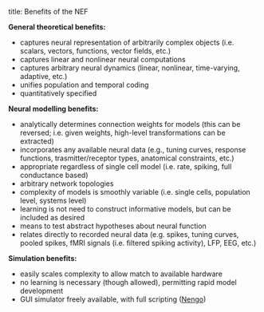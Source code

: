title: Benefits of the NEF

**General theoretical benefits:**

  * captures neural representation of arbitrarily complex objects (i.e. scalars, vectors, functions, vector fields, etc.)
  * captures linear and nonlinear neural computations
  * captures arbitrary neural dynamics (linear, nonlinear, time-varying, adaptive, etc.)
  * unifies population and temporal coding
  * quantitatively specified

**Neural modelling benefits:**

  * analytically determines connection weights for models (this can be reversed; i.e. given weights, high-level transformations can be extracted)
  * incorporates any available neural data (e.g., tuning curves, response functions, trasmitter/receptor types, anatomical constraints, etc.)
  * appropriate regardless of single cell model (i.e. rate, spiking, full conductance based)
  * arbitrary network topologies
  * complexity of models is smoothly variable (i.e. single cells, population level, systems level)
  * learning is not need to construct informative models, but can be included as desired
  * means to test abstract hypotheses about neural function
  * relates directly to recorded neural data (e.g. spikes, tuning curves, pooled spikes, fMRI signals (i.e. filtered spiking activity), LFP, EEG, etc.)

**Simulation benefits:**

  * easily scales complexity to allow match to available hardware
  * no learning is necessary (though allowed), permitting rapid model development
  * GUI simulator freely available, with full scripting ([Nengo](http://www.nengo.ca/))
